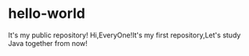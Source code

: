 # hello-world
It's my public repository!
Hi,EveryOne!It's my first repository,Let's study Java together from now!
